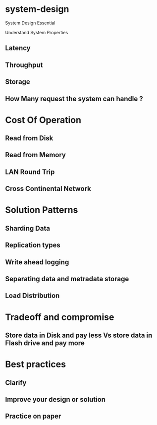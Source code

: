 # system-design
System Design Essential

Understand System Properties 
## Latency
## Throughput
## Storage
## How Many request the system can handle ?

# Cost Of Operation
## Read from Disk
## Read from Memory
## LAN Round Trip
## Cross Continental Network

# Solution Patterns
## Sharding Data 
## Replication types
## Write ahead logging 
## Separating data and metradata storage
## Load Distribution

# Tradeoff and compromise 
## Store data in Disk and pay less Vs store data in Flash drive and pay more

# Best practices
## Clarify
## Improve your design or solution 
## Practice on paper
## 
